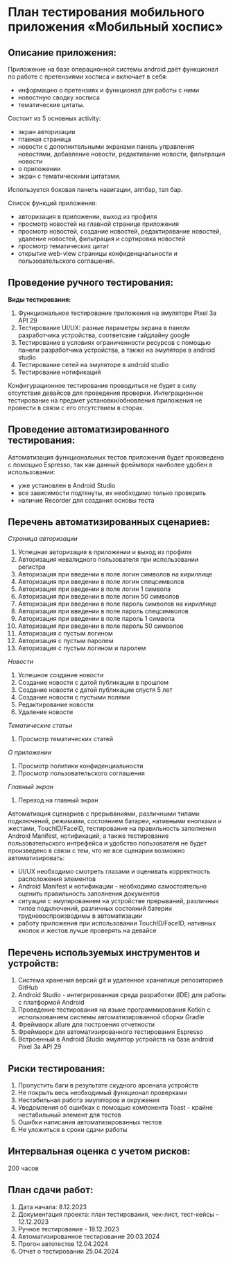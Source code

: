 # План тестирования мобильного приложения «Мобильный хоспис»

## Описание приложения:
Приложение на базе операционной системы android даёт функционал по работе с претензиями хосписа и включает в себя:
- информацию о претензиях и функционал для работы с ними
- новостную сводку хосписа
- тематические цитаты.

Состоит из 5 основных activity:
- экран авторизации
- главная страница
- новости с дополнительными экранами панель управления новостями, добавление новости, редактивание новости, фильтрация новости
- о приложении
- экран с тематическими цитатами.

Используется боковая панель навигации, аппбар, тап бар.

Список функций приложения: 
- авторизация в приложении, выход из профиля
- просмотр новостей на главной странице приложения
- просмотр новостей, создание новостей, редактирование новостей, удаление новостей, фильтрация и сортировка новостей
- просмотр тематических цитат
- открытие web-view страницы конфиденциальности и пользовательского соглашения.

## Проведение ручного тестирования:
**Виды тестирования:**
1. Функциональное тестирование приложения на эмуляторе Pixel 3а API 29
2. Тестирование UI/UX: разные параметры экрана в панели разработчика устройства, соответсвие гайдлайну google 
3. Тестирование в условиях ограниченности ресурсов с помощью панели разработчика устройства, а также на эмуляторе в android studio 
4. Тестирование сетей на эмуляторе в android studio 
5. Тестирование нотификаций

Конфигурационное тестирование проводиться не будет в силу отсутствия девайсов для проведения проверки.
Интеграционное тестирование на предмет установки/обновления приложения не провести в связи с его отсутствием в сторах.

## Проведение автоматизированного тестирования:
Автоматизация функциональных тестов приложения будет произведена с помощью Espresso, так как данный фреймворк наиболее удобен в использовании: 
   - уже установлен в Android Studio
   - все зависимости подтянуты, их необходимо только проверить
   - наличие Recorder для создания основы теста 

## Перечень автоматизированных сценариев:

*Страница авторизации*
1. Успешная авторизация в приложении и выход из профиля 
2. Авторизация невалидного пользователя при использовании регистра 
3. Авторизация при введении в поле логин символов на кириллице 
4. Авторизация при введении в поле логин спецсимволов 
5. Авторизация при введении в поле логин 1 символа 
6. Авторизация при введении в поле логин 50 символов 
7. Авторизация при введении в поле пароль символов на кириллице 
8. Авторизация при введении в поле пароль спецсимволов 
9. Авторизация при введении в поле пароль 1 символа 
10. Авторизация при введении в поле пароль 50 символов 
11. Авторизация с пустым логином 
12. Авторизация с пустым паролем 
13. Авторизация с пустым логином и паролем

*Новости*
1. Успешное создание новости 
2. Создание новости с датой публикации в прошлом 
3. Создание новости с датой публикации спустя 5 лет 
4. Создание новости с пустыми полями 
5. Редактирование новости 
6. Удаление новости

*Тематические статьи*
1. Просмотр тематических статей

*О приложении*
1. Просмотр политики конфиденциальности 
2. Просмотр пользовательского соглашения

*Главный экран*
1. Переход на главный экран


Автоматиация сценариев с прерываниями, различными типами подключений, режимами, состоянием батареи, нативными кнопками и жестами, TouchID/FaceID, 
тестирование на правильность заполнения Android Manifest, нотификаций, а также тестирование пользовательского интрефейса и удобство пользователя
 не будет произведено в связи с тем, что не все сценарии возможно автоматизировать:
- UI/UX необходимо смотреть глазами и оценивать корректность расположения элементов
- Android Manifest и нотификации - необходимо самостоятельно оценить правильность заполнения документов
- ситуации с эмулированием на устройстве прерываний, различных типов подключений, различных состояний батерии трудновоспроизводимы в автоматизации
- работу приложения при использовании TouchID/FaceID, нативных кнопок и жестов лучше проверять на девайсе

## Перечень используемых инструментов и устройств:
1. Система хранения версий git и удаленное хранилище репозиториев GitHub 
2. Android Studio - интегрированная среда разработки (IDE) для работы с платформой Android 
3. Проведение тестирования на языке программирования Kotkin с использованием системы автоматизированной сборки Gradle 
4. Фреймворк allure для построения отчетности 
5. Фреймворк для автоматизированного тестирования Espresso 
6. Встроенный в Android Studio эмулятор устройств на базе android Pixel 3а API 29

## Риски тестирования:
1. Пропустить баги в результате скудного арсенала устройств 
2. Не покрыть весь необходимый функционал проверками 
3. Нестабильная работа эмуляторов и окружения
4. Уведомления об ошибках с помощью компонента Toast - крайне нестабильный элемент для тестов
4. Ошибки написания автоматизированных тестов 
5. Не уложиться в сроки сдачи работы 

## Интервальная оценка с учетом рисков:
200 часов

## План сдачи работ: 
1. Дата начала: 8.12.2023 
2. Документация проекта: план тестирования, чек-лист, тест-кейсы - 12.12.2023 
3. Ручное тестирование - 18.12.2023 
4. Автоматизированное тестирование 20.03.2024 
5. Прогон автотестов 12.04.2024 
6. Отчет о тестировании 25.04.2024



 
